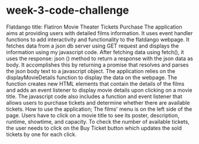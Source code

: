 # week-3-code-challenge
Flatdango 
title: Flatiron Movie Theater Tickets Purchase
The application aims at providing users with detailed films information.
It uses event handler functions to add interactivity and functionality to the flatdango webpage. 
It fetches data from a json db server using GET request and displays the information using my javascript code.
After fetching data using fetch(), it uses the response: json () method to return a response with the json data as body. 
It accomplishes this by returning a promise that resolves and parses the json body text to a javascript object.
The application relies on the displayMovieDetails function to display the data on the webpage. 
The function creates new HTML elements that contain the details of the films and adds an event listener to display movie details upon clicking on a movie title.
The javascript code also includes a function and event listener that allows users to purchase tickets and determine whether there are available tickets.
How to use the application;
The films' menu is on the left side of the page.
Users have to click on a movie title to see its poster, description, runtime, showtime, and capacity.
To check the number of available tickets, the user needs to click on the Buy Ticket button which updates the sold tickets by one for each click. 